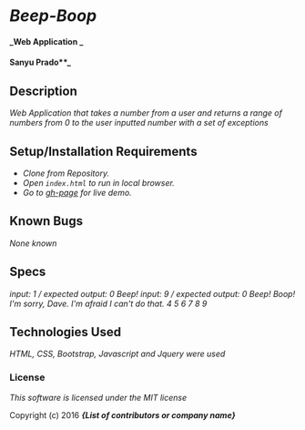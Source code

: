 # _Beep-Boop_

#### _Web Application _

#### Sanyu Prado**_

## Description

_Web Application that takes a number from a user and returns a range of numbers from 0 to the user inputted number with a set of exceptions_

## Setup/Installation Requirements

* _Clone from Repository._
* _Open `index.html` to run in local browser._
* _Go to [gh-page]() for live demo._


## Known Bugs

_None known_

## Specs
_*input: 1 / expected output: 0 Beep!*_
_*input: 9 / expected output: 0 Beep! Boop! I'm sorry, Dave. I'm afraid I can't do that. 4 5 6 7 8 9*_

## Technologies Used

_HTML, CSS, Bootstrap, Javascript and Jquery were used_

### License

*This software is licensed under the MIT license*

Copyright (c) 2016 **_{List of contributors or company name}_**
